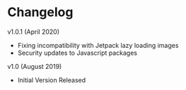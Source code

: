 # Changelog

v1.0.1 (April 2020)
  - Fixing incompatibility with Jetpack lazy loading images
  - Security updates to Javascript packages

v1.0 (August 2019)
  - Initial Version Released
